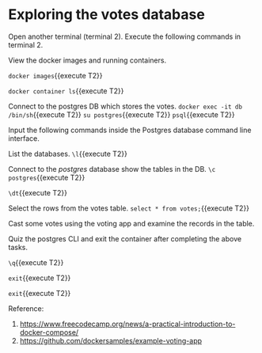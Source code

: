 <h1>Exploring the votes database</h1>

Open another terminal (terminal 2). Execute the following commands in terminal 2.

View the docker images and running containers.

`docker images`{{execute T2}}

`docker container ls`{{execute T2}}


Connect to the postgres DB which stores the votes.
`docker exec -it db  /bin/sh`{{execute T2}}
`su postgres`{{execute T2}}
`psql`{{execute T2}}

Input the following commands inside the Postgres database command line interface.

List the databases.
`\l`{{execute T2}}


Connect to the *postgres* database show the tables in the DB.
`\c postgres`{{execute T2}}


`\dt`{{execute T2}}


Select the rows from the votes table.
`select * from votes;`{{execute T2}}


Cast some votes using the voting app and examine the records in the table.


Quiz the postgres CLI and exit the container after completing the above tasks.

`\q`{{execute T2}}

`exit`{{execute T2}}

`exit`{{execute T2}}


Reference:
1. https://www.freecodecamp.org/news/a-practical-introduction-to-docker-compose/
2. https://github.com/dockersamples/example-voting-app

